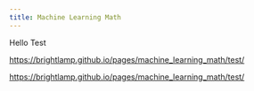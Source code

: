 ```yaml
---
title: Machine Learning Math
---
```


Hello Test

<https://brightlamp.github.io/pages/machine_learning_math/test/>

https://brightlamp.github.io/pages/machine_learning_math/test/

